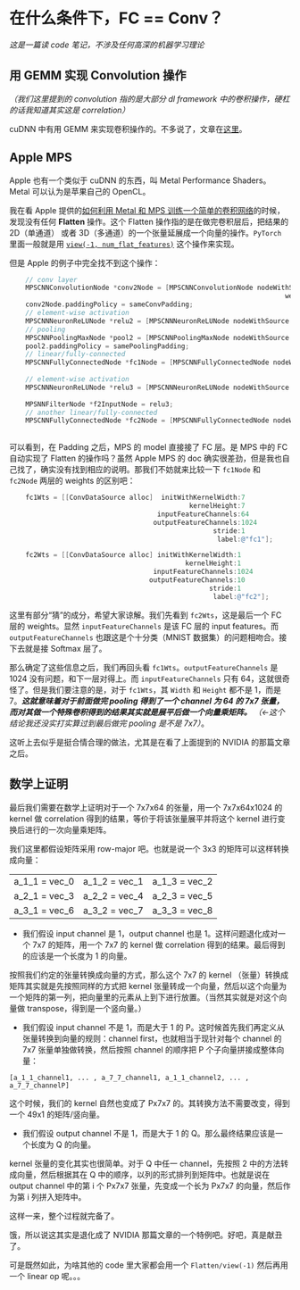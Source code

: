 # 在什么条件下，FC == Conv？

*这是一篇读 code 笔记，不涉及任何高深的机器学习理论*

## 用 GEMM 实现 Convolution 操作

*（我们这里提到的 convolution 指的是大部分 dl framework 中的卷积操作，硬杠的话我知道其实这是 correlation）*

cuDNN 中有用 GEMM 来实现卷积操作的。不多说了，文章在[这里](https://arxiv.org/pdf/1410.0759.pdf)。

## Apple MPS

Apple 也有一个类似于 cuDNN 的东西，叫 Metal Performance Shaders。Metal 可以认为是苹果自己的 OpenCL。

我在看 Apple 提供的[如何利用 Metal 和 MPS 训练一个简单的卷积网络](https://developer.apple.com/documentation/metalperformanceshaders/training_a_neural_network_with_metal_performance_shaders?language=objc)的时候，发现没有任何 **Flatten** 操作。这个 Flatten 操作指的是在做完卷积层后，把结果的 2D（单通道） 或者 3D（多通道）的一个张量延展成一个向量的操作。`PyTorch` 里面一般就是用 [`view(-1, num_flat_features)`](https://pytorch.org/tutorials/beginner/blitz/neural_networks_tutorial.html) 这个操作来实现。

但是 Apple 的例子中完全找不到这个操作：

```Objective-C
    // conv layer
    MPSCNNConvolutionNode *conv2Node = [MPSCNNConvolutionNode nodeWithSource:pool1.resultImage
                                                                     weights:conv2Wts];
    conv2Node.paddingPolicy = sameConvPadding;
    // element-wise activation
    MPSCNNNeuronReLUNode *relu2 = [MPSCNNNeuronReLUNode nodeWithSource:conv2Node.resultImage a:0.f];
    // pooling
    MPSCNNPoolingMaxNode *pool2 = [MPSCNNPoolingMaxNode nodeWithSource:relu2.resultImage filterSize:2 stride:2];
    pool2.paddingPolicy = samePoolingPadding;
    // linear/fully-connected
    MPSCNNFullyConnectedNode *fc1Node = [MPSCNNFullyConnectedNode nodeWithSource:pool2.resultImage
                                                                         weights:fc1Wts];
    // element-wise activation
    MPSCNNNeuronReLUNode *relu3 = [MPSCNNNeuronReLUNode nodeWithSource:fc1Node.resultImage a:0.f];
       
    MPSNNFilterNode *f2InputNode = relu3;
    // another linear/fully-connected
    MPSCNNFullyConnectedNode *fc2Node = [MPSCNNFullyConnectedNode nodeWithSource:f2InputNode.resultImage
                                                                         weights:fc2Wts];
```

可以看到，在 Padding 之后，MPS 的 model 直接接了 FC 层。是 MPS 中的 FC 自动实现了 Flatten 的操作吗？虽然 Apple MPS 的 doc 确实很差劲，但是我也自己找了，确实没有找到相应的说明。那我们不妨就来比较一下 `fc1Node` 和 `fc2Node` 两层的 weights 的区别吧：

```Objective-C
    fc1Wts = [[ConvDataSource alloc]  initWithKernelWidth:7
                                             kernelHeight:7
                                     inputFeatureChannels:64
                                    outputFeatureChannels:1024
                                                   stride:1
                                                    label:@"fc1"];

    fc2Wts = [[ConvDataSource alloc] initWithKernelWidth:1
                                            kernelHeight:1
                                    inputFeatureChannels:1024
                                   outputFeatureChannels:10
                                                  stride:1
                                                   label:@"fc2"];
```

这里有部分“猜”的成分，希望大家谅解。我们先看到 `fc2Wts`，这是最后一个 FC 层的 weights。显然 `inputFeatureChannels` 是该 FC 层的 input features。而 `outputFeatureChannels` 也跟这是个十分类（MNIST 数据集）的问题相吻合。接下去就是接 Softmax 层了。

那么确定了这些信息之后，我们再回头看 `fc1Wts`。`outputFeatureChannels` 是 1024 没有问题，和下一层对得上。而 `inputFeatureChannels` 只有 64，这就很奇怪了。但是我们要注意的是，对于 `fc1Wts`，其 `Width` 和 `Height` 都不是 1，而是 7。***这就意味着对于前面做完 pooling 得到了一个 channel 为 64 的 7x7 张量，而对其做一个特殊卷积得到的结果其实就是展平后做一个向量乘矩阵。*** *（<-这个结论我还没实打实算过到最后做完 pooling 是不是 7x7）*。

这听上去似乎是挺合情合理的做法，尤其是在看了上面提到的 NVIDIA 的那篇文章之后。

## 数学上证明

最后我们需要在数学上证明对于一个 7x7x64 的张量，用一个 7x7x64x1024 的 kernel 做 correlation 得到的结果，等价于将该张量展平并将这个 kernel 进行变换后进行的一次向量乘矩阵。

我们这里都假设矩阵采用 row-major 吧。也就是说一个 3x3 的矩阵可以这样转换成向量：

| | | |
|-|-|-|
| a_1_1 = vec_0 | a_1_2 = vec_1 | a_1_3 = vec_2 |
| a_2_1 = vec_3 | a_2_2 = vec_4 | a_2_3 = vec_5 |
| a_3_1 = vec_6 | a_3_2 = vec_7 | a_3_3 = vec_8 |

- 我们假设 input channel 是 1，output channel 也是 1。这样问题退化成对一个 7x7 的矩阵，用一个 7x7 的 kernel 做 correlation 得到的结果。最后得到的应该是一个长度为 1 的向量。

按照我们约定的张量转换成向量的方式，那么这个 7x7 的 kernel （张量）转换成矩阵其实就是先按照同样的方式把 kernel 张量转成一个向量，然后以这个向量为一个矩阵的第一列，把向量里的元素从上到下进行放置。（当然其实就是对这个向量做 transpose，得到是一个竖向量。）

- 我们假设 input channel 不是 1，而是大于 1 的 P。这时候首先我们再定义从张量转换到向量的规则：channel first，也就相当于现针对每个 channel 的 7x7 张量单独做转换，然后按照 channel 的顺序把 P 个子向量拼接成整体向量：

``` [a_1_1_channel1, ... , a_7_7_channel1, a_1_1_channel2, ... , a_7_7_channelP] ```

这个时候，我们的 kernel 自然也变成了 Px7x7 的。其转换方法不需要改变，得到一个 49x1 的矩阵/竖向量。

- 我们假设 output channel 不是 1，而是大于 1 的 Q。那么最终结果应该是一个长度为 Q 的向量。

kernel 张量的变化其实也很简单。对于 Q 中任一 channel，先按照 2 中的方法转成向量，然后根据其在 Q 中的顺序，以列的形式排列到矩阵中。也就是说在 output channel 中的第 i 个 Px7x7 张量，先变成一个长为 Px7x7 的向量，然后作为第 i 列拼入矩阵中。

这样一来，整个过程就完备了。

饿，所以说这其实是退化成了 NVIDIA 那篇文章的一个特例吧。好吧，真是献丑了。

可是既然如此，为啥其他的 code 里大家都会用一个 `Flatten/view(-1)` 然后再用一个 linear op 呢。。。 